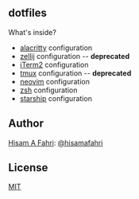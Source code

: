 ## dotfiles

What's inside?

- [alacritty](https://alacritty.org/) configuration
- [zellij](https://zellij.dev/) configuration -- **deprecated**
- [iTerm2](https://iterm2.com) configuration
- [tmux](https://github.com/tmux/tmux) configuration -- **deprecated**
- [neovim](https://neovim.io/) configuration
- [zsh](https://ohmyz.sh/) configuration
- [starship](https://starship.rs/) configuration

## Author

[Hisam A Fahri](https://hisamafahri.com): [@hisamafahri](https://github.com/hisamafahri)

## License

[MIT](LICENSE)
